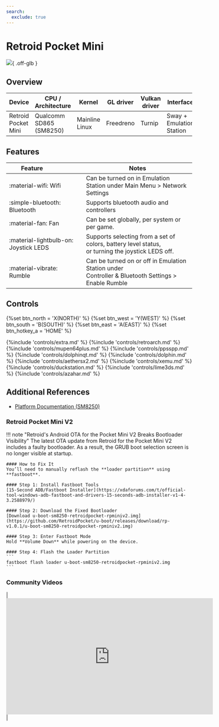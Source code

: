 ```yaml
---
search:
  exclude: true
---
```


# Retroid Pocket Mini

![](../../_inc/images/devices/retroid-pocket-mini.png){ .off-glb }

## Overview

| Device | CPU / Architecture | Kernel | GL driver | Vulkan driver | Interface |
| -- | -- | -- | -- | -- | -- |
| Retroid Pocket Mini | Qualcomm SD865 (SM8250) | Mainline Linux | Freedreno | Turnip | Sway + Emulation Station |

## Features

| Feature&nbsp;&nbsp;&nbsp;&nbsp;&nbsp;&nbsp;&nbsp;&nbsp;&nbsp;&nbsp;&nbsp;&nbsp;&nbsp;&nbsp;&nbsp;&nbsp; | Notes |
| -- | -- |
| :material-wifi: Wifi | Can be turned on in Emulation Station under Main Menu > Network Settings |
| :simple-bluetooth: Bluetooth | Supports bluetooth audio and controllers |
| :material-fan: Fan | Can be set globally, per system or per game. |
| :material-lightbulb-on: Joystick LEDS | Supports selecting from a set of colors, battery level status, <br>  or turning the joystick LEDS off. |
| :material-vibrate: Rumble | Can be turned on or off in Emulation Station under <br> Controller & Bluetooth Settings > Enable Rumble |

## Controls

{%set btn_north = 'X(NORTH)' %}
{%set btn_west = 'Y(WEST)' %}
{%set btn_south = 'B(SOUTH)' %}
{%set btn_east = 'A(EAST)' %}
{%set btn_hotkey_a = 'HOME' %}

{%include 'controls/extra.md' %}
{%include 'controls/retroarch.md' %}
{%include 'controls/mupen64plus.md' %}
{%include 'controls/ppsspp.md' %}
{%include 'controls/dolphinqt.md' %}
{%include 'controls/dolphin.md' %}
{%include 'controls/aethersx2.md' %}
{%include 'controls/xemu.md' %}
{%include 'controls/duckstation.md' %}
{%include 'controls/lime3ds.md' %}
{%include 'controls/azahar.md' %}

## Additional References

- [Platform Documentation (SM8250)](https://github.com/ROCKNIX/distribution/blob/main/documentation/PER_DEVICE_DOCUMENTATION/SM8250)

### Retroid Pocket Mini V2

!!! note "Retroid's Android OTA for the Pocket Mini V2 Breaks Bootloader Visibility"
    The latest OTA update from Retroid for the Pocket Mini V2 includes a faulty bootloader. 
    As a result, the GRUB boot selection screen is no longer visible at startup.

    #### How to Fix It
    You’ll need to manually reflash the **loader partition** using **fastboot**.

    #### Step 1: Install Fastboot Tools
    [15-Second ADB/Fastboot Installer](https://xdaforums.com/t/official-tool-windows-adb-fastboot-and-drivers-15-seconds-adb-installer-v1-4-3.2588979/)

    #### Step 2: Download the Fixed Bootloader
    [Download u-boot-sm8250-retroidpocket-rpminiv2.img](https://github.com/RetroidPocket/u-boot/releases/download/rp-v1.0.1/u-boot-sm8250-retroidpocket-rpminiv2.img)

    #### Step 3: Enter Fastboot Mode
    Hold **Volume Down** while powering on the device.

    #### Step 4: Flash the Loader Partition
    ```
    fastboot flash loader u-boot-sm8250-retroidpocket-rpminiv2.img
    ```

### Community Videos

| <iframe width="560" height="315" src="https://www.youtube.com/embed/PtZKzzWysw8?si=Zg8OB4gFO9aRG0Hb" title="YouTube video player" frameborder="0" allow="accelerometer; autoplay; clipboard-write; encrypted-media; gyroscope; picture-in-picture; web-share" referrerpolicy="strict-origin-when-cross-origin" allowfullscreen></iframe> |
